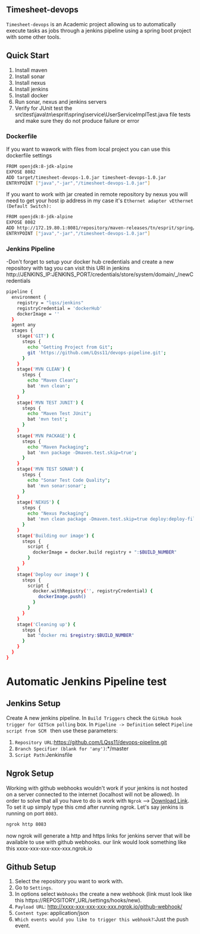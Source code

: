 ## Timesheet-devops
`Timesheet-devops` is an Academic project allowing us to automatically execute tasks as jobs through a jenkins pipeline using a spring boot project with some other tools.
## Quick Start
 1. Install maven
 1. Install sonar
 1. Install nexus
 1. Install jenkins
 1. Install docker
 1. Run sonar, nexus and jenkins servers
 1. Verify for JUnit test the src\test\java\tn\esprit\spring\service\UserServiceImplTest.java file tests and make sure they do not produce failure or error

### Dockerfile

If you want to wawork  with files from local project you can use this dockerfile settings

```sh
FROM openjdk:8-jdk-alpine
EXPOSE 8082
ADD target/timesheet-devops-1.0.jar timesheet-devops-1.0.jar
ENTRYPOINT ["java","-jar","/timesheet-devops-1.0.jar"]

```
If you want to work with jar created in remote repository by nexus you will need to get your host  ip address 
in my case it's `Ethernet adapter vEthernet (Default Switch):`

```sh
FROM openjdk:8-jdk-alpine
EXPOSE 8082
ADD http://172.19.80.1:8081/repository/maven-releases/tn/esprit/spring/timesheet-devops/1.0/timesheet-devops-1.0.jar timesheet-devops-1.0.jar
ENTRYPOINT ["java","-jar","/timesheet-devops-1.0.jar"]

```

### Jenkins Pipeline
-Don't forget to setup your docker hub credentials and create a new repository with tag you can visit this URI in jenkins http://JENKINS_IP:JENKINS_PORT/credentials/store/system/domain/_/newCredentials
```sh
pipeline {
  environment {
    registry = "lqss/jenkins"
    registryCredential = 'dockerHub'
    dockerImage = ''
  }    
  agent any
  stages {
    stage('GIT') {
      steps {
        echo "Getting Project from Git";
        git 'https://github.com/LQss11/devops-pipeline.git';
      }
    }
    stage('MVN CLEAN') {
      steps {
        echo "Maven Clean";
        bat 'mvn clean';
      }
    }
    stage('MVN TEST JUNIT') {
      steps {
        echo "Maven Test JUnit";
        bat 'mvn test';
      }
    }
    stage('MVN PACKAGE') {
      steps {
        echo "Maven Packaging";
        bat 'mvn package -Dmaven.test.skip=true';
      }
    }
    stage('MVN TEST SONAR') {
      steps {
        echo "Sonar Test Code Quality";
        bat 'mvn sonar:sonar';
      }
    }    
    stage('NEXUS') {
      steps {
        echo "Nexus Packaging";
        bat 'mvn clean package -Dmaven.test.skip=true deploy:deploy-file -DgroupId=tn.esprit.spring -DartifactId=timesheet-devops -Dversion=1.0 -DgeneratePom=true -Dpackaging=jar  -DrepositoryId=deploymentRepo -Durl=http://localhost:8081/repository/maven-releases/ -Dfile=target/timesheet-devops-1.0.jar';
      }
    }    
    stage('Building our image') {
      steps {
        script {
          dockerImage = docker.build registry + ":$BUILD_NUMBER"
        }
      }
    }
    stage('Deploy our image') {
      steps {
        script {
          docker.withRegistry('', registryCredential) {
            dockerImage.push()
          }
        }
      }
    }
    stage('Cleaning up') {
      steps {
        bat "docker rmi $registry:$BUILD_NUMBER"
      }
    }        
  }
}

```


# Automatic Jenkins Pipeline test

## Jenkins Setup
Create A new jenkins pipeline.
In `Build Triggers` check the `GitHub hook trigger for GITScm polling` box.
In `Pipeline -> Definition` select `Pipeline script from SCM ` then use these parameters:
  1. `Repository URL`:https://github.com/LQss11/devops-pipeline.git
  1. `Branch Specifier (blank for 'any')`:*/master
  1. `Script Path`:Jenkinsfile
## Ngrok Setup 
Working with github webhooks wouldn't work if your jenkins is not hosted on a server connected to the internet (localhost will not be allowed).
In order to solve that all you have to do is work with `Ngrok` --> [Download Link](https://ngrok.com/download).
To set it up simply type this cmd after running ngrok.
Let's say jenkins is running on port `8083`.
 
```sh
ngrok http 8083
```
now ngrok will generate a http and https links for jenkins server that will be available to use with github webhooks.
our link would look something like this xxxx-xxx-xxx-xxx-xxx.ngrok.io
## Github Setup
  1. Select the repository you want to work with.
  1. Go to `Settings`.
  1. In options select `Webhooks` the create a new webhook (link must look like this https://REPOSITORY_URL/settings/hooks/new).
  1. `Payload URL`: http://xxxx-xxx-xxx-xxx-xxx.ngrok.io/github-webhook/ 
  1. `Content type`: application/json
  1. `Which events would you like to trigger this webhook?`:Just the push event. 


